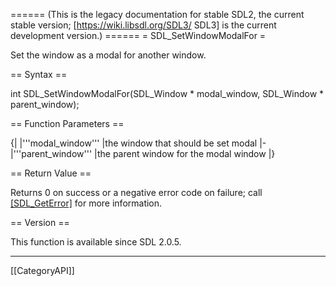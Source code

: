 ====== (This is the legacy documentation for stable SDL2, the current stable version; [https://wiki.libsdl.org/SDL3/ SDL3] is the current development version.) ======
= SDL_SetWindowModalFor =

Set the window as a modal for another window.

== Syntax ==

<syntaxhighlight lang='c'>
int SDL_SetWindowModalFor(SDL_Window * modal_window, SDL_Window * parent_window);
</syntaxhighlight>

== Function Parameters ==

{|
|'''modal_window'''
|the window that should be set modal
|-
|'''parent_window'''
|the parent window for the modal window
|}

== Return Value ==

Returns 0 on success or a negative error code on failure; call
[[SDL_GetError]]() for more information.

== Version ==

This function is available since SDL 2.0.5.

----
[[CategoryAPI]]


